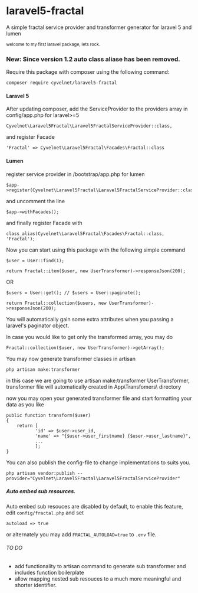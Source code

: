 # laravel5-fractal
A simple fractal service provider and transformer generator for laravel 5 and lumen

<sup>welcome to my first laravel package, lets rock.<sup>

### New: Since version 1.2 auto class aliase has been removed.

Require this package with composer using the following command:

    composer require cyvelnet/laravel5-fractal

#### Laravel 5

After updating composer, add the ServiceProvider to the providers array in config/app.php for laravel>=5

    Cyvelnet\Laravel5Fractal\Laravel5FractalServiceProvider::class,

and register Facade

    'Fractal' => Cyvelnet\Laravel5Fractal\Facades\Fractal::class

#### Lumen

register service provider in /bootstrap/app.php for lumen
    
    $app->register(Cyvelnet\Laravel5Fractal\Laravel5FractalServiceProvider::class);

and uncomment the line

    $app->withFacades();

and finally register Facade with

    class_alias(Cyvelnet\Laravel5Fractal\Facades\Fractal::class, 'Fractal');



Now you can start using this package with the following simple command


    $user = User::find(1);

    return Fractal::item($user, new UserTransformer)->responseJson(200);

OR

    $users = User::get(); // $users = User::paginate();

    return Fractal::collection($users, new UserTransformer)->responseJson(200);


You will automatically gain some extra attributes when you passing a laravel's paginator object.

In case you would like to get only the transformed array, you may do

    Fractal::collection($user, new UserTransformer)->getArray();


You may now generate transformer classes in artisan


    php artisan make:transformer

in this case we are going to use artisan make:transformer UserTransformer, transformer file will automatically created in App\Transfomers\ directory

now you may open your generated transformer file and start formatting your data as you like

    public function transform($user)
    {
        return [
               'id' => $user->user_id,
               'name' => "{$user->user_firstname} {$user->user_lastname}",
               ...
               ];
    }


You can also publish the config-file to change implementations to suits you.


    php artisan vendor:publish --provider="Cyvelnet\Laravel5Fractal\Laravel5FractalServiceProvider"
    
    
##### Auto embed sub resources.

Auto embed sub resouces are disabled by default, to enable this feature, edit ``config/fractal.php`` and set

``autoload => true``

or alternately you may add ``FRACTAL_AUTOLOAD=true`` to ``.env`` file.



###### TO DO
* add functionality to artisan command to generate sub transformer and includes function boilerplate
* allow mapping nested sub resouces to a much more meaningful and shorter identifier.

